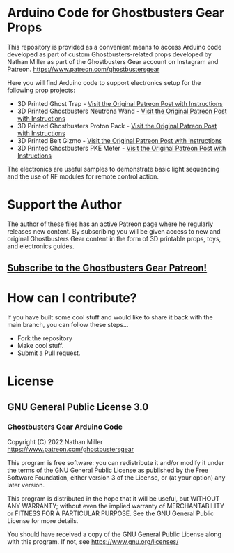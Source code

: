 # Arduino Code for Ghostbusters Gear Props
This repository is provided as a convenient means to access Arduino code developed as part of custom Ghostbusters-related props developed by Nathan Miller as part of the Ghostbusters Gear account on Instagram and Patreon. https://www.patreon.com/ghostbustersgear

Here you will find Arduino code to support electronics setup for the following prop projects:

- 3D Printed Ghost Trap  - [Visit the Original Patreon Post with Instructions](https://www.patreon.com/posts/34070395)
- 3D Printed Ghostbusters Neutrona Wand  - [Visit the Original Patreon Post with Instructions](https://www.patreon.com/posts/35689867)
- 3D Printed Ghostbusters Proton Pack  - [Visit the Original Patreon Post with Instructions](https://www.patreon.com/posts/40524026)
- 3D Printed Belt Gizmo - [Visit the Original Patreon Post with Instructions](https://www.patreon.com/posts/43906527)
- 3D Printed Ghostbusters PKE Meter - [Visit the Original Patreon Post with Instructions](https://www.patreon.com/posts/46880648)

The electronics are useful samples to demonstrate basic light sequencing and the use of RF modules for remote control action.

# Support the Author
The author of these files has an active Patreon page where he regularly releases new content. By subscribing you will be given access to new and original Ghostbusters Gear content in the form of 3D printable props, toys, and electronics guides.

## [Subscribe to the Ghostbusters Gear Patreon!](https://www.patreon.com/ghostbustersgear)

# How can I contribute?
If you have built some cool stuff and would like to share it back with the main branch, you can follow these steps...

- Fork the repository
- Make cool stuff.
- Submit a Pull request.

# License
## GNU General Public License 3.0

### Ghostbusters Gear Arduino Code
Copyright (C) 2022  Nathan Miller
https://www.patreon.com/ghostbustersgear

This program is free software: you can redistribute it and/or modify
it under the terms of the GNU General Public License as published by
the Free Software Foundation, either version 3 of the License, or
(at your option) any later version.

This program is distributed in the hope that it will be useful,
but WITHOUT ANY WARRANTY; without even the implied warranty of
MERCHANTABILITY or FITNESS FOR A PARTICULAR PURPOSE.  See the
GNU General Public License for more details.

You should have received a copy of the GNU General Public License
along with this program.  If not, see <https://www.gnu.org/licenses/>
